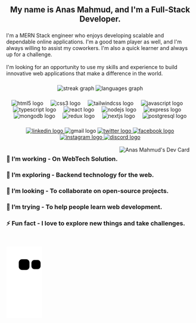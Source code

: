 <h2 align="center">My name is Anas Mahmud, and I'm a Full-Stack Developer.</h2>

###

<p align="left">I'm a MERN Stack engineer who enjoys developing scalable and dependable online applications. I'm a good team player as well, and I'm always willing to assist my coworkers. I'm also a quick learner and always up for a challenge.<br><br>I'm looking for an opportunity to use my skills and experience to build innovative web applications that make a difference in the world.</p>

###

<div align="center">
  <img src="https://streak-stats.demolab.com?user=anas-mahmud&locale=en&mode=daily&theme=nord&hide_border=true&border_radius=5&date_format=M j[, Y]" height="165" alt="streak graph"  />
  <img src="https://github-readme-stats.vercel.app/api/top-langs?username=anas-mahmud&locale=en&hide_title=false&layout=compact&card_width=320&langs_count=6&theme=nord&hide_border=true" height="165" alt="languages graph"  />
</div>

###

<div align="center">
  <img src="https://cdn.simpleicons.org/html5/E34F26" height="30" alt="html5 logo"  />
  <img width="12" />
  <img src="https://cdn.simpleicons.org/css3/1572B6" height="30" alt="css3 logo"  />
  <img width="12" />
  <img src="https://cdn.simpleicons.org/tailwindcss/06B6D4" height="30" alt="tailwindcss logo"  />
  <img width="12" />
  <img src="https://cdn.simpleicons.org/javascript/F7DF1E" height="30" alt="javascript logo"  />
  <img width="12" />
  <img src="https://cdn.simpleicons.org/typescript/3178C6" height="30" alt="typescript logo"  />
  <img width="12" />
  <img src="https://cdn.simpleicons.org/react/61DAFB" height="30" alt="react logo"  />
  <img width="12" />
  <img src="https://cdn.simpleicons.org/nodedotjs/339933" height="30" alt="nodejs logo"  />
  <img width="12" />
  <img src="https://skillicons.dev/icons?i=express" height="30" alt="express logo"  />
  <img width="12" />
  <img src="https://cdn.simpleicons.org/mongodb/47A248" height="30" alt="mongodb logo"  />
  <img width="12" />
  <img src="https://cdn.simpleicons.org/redux/764ABC" height="30" alt="redux logo"  />
  <img width="12" />
  <img src="https://skillicons.dev/icons?i=nextjs" height="30" alt="nextjs logo"  />
  <img width="12" />
  <img src="https://cdn.jsdelivr.net/gh/devicons/devicon/icons/postgresql/postgresql-original.svg" height="30" alt="postgresql logo"  />
</div>

###

<div align="center">
  <a href="https://www.linkedin.com/in/aanas-mahmud/">
    <img src="https://img.shields.io/static/v1?message=LinkedIn&logo=linkedin&label=&color=0077B5&logoColor=white&labelColor=&style=for-the-badge" height="35" alt="linkedin logo"  />
  </a>
  <img src="https://img.shields.io/static/v1?message=Gmail&logo=gmail&label=&color=D14836&logoColor=white&labelColor=&style=for-the-badge" height="35" alt="gmail logo"  />
  <a href="https://twitter.com/anas_mahmud523">
    <img src="https://img.shields.io/static/v1?message=Twitter&logo=twitter&label=&color=1DA1F2&logoColor=white&labelColor=&style=for-the-badge" height="35" alt="twitter logo"  />
  </a>
  <a href="https://www.facebook.com/anas.mahmud.523">
    <img src="https://img.shields.io/static/v1?message=Facebook&logo=facebook&label=&color=1877F2&logoColor=white&labelColor=&style=for-the-badge" height="35" alt="facebook logo"  />
  </a>
  <a href="https://www.instagram.com/iamanas_mahmud/">
    <img src="https://img.shields.io/static/v1?message=Instagram&logo=instagram&label=&color=E4405F&logoColor=white&labelColor=&style=for-the-badge" height="35" alt="instagram logo"  />
  </a>
  <a href="https://discord.com/users/anasmahmud#4851">
    <img src="https://img.shields.io/static/v1?message=Discord&logo=discord&label=&color=7289DA&logoColor=white&labelColor=&style=for-the-badge" height="35" alt="discord logo"  />
  </a>
</div>

<br/>

<div align="left">
  <a href="https://app.daily.dev/anas_mahmud"><img align="right" src="https://api.daily.dev/devcards/8114e0a9221f4298ba695f39be5fd044.png?r=m0g" width="200" alt="Anas Mahmud's Dev Card"/></a>
</div>

### 🔭 I’m working - On WebTech Solution. 
### 🌱 I’m exploring - Backend technology for the web. 
### 👯 I’m looking - To collaborate on open-source projects.
### 🤔 I’m trying - To help people learn web development.
### ⚡ Fun fact - I love to explore new things and take challenges.

<br/>

![Snake animation](https://github.com/anas-mahmud/anas-mahmud/blob/output/github-contribution-grid-snake.svg)

###
